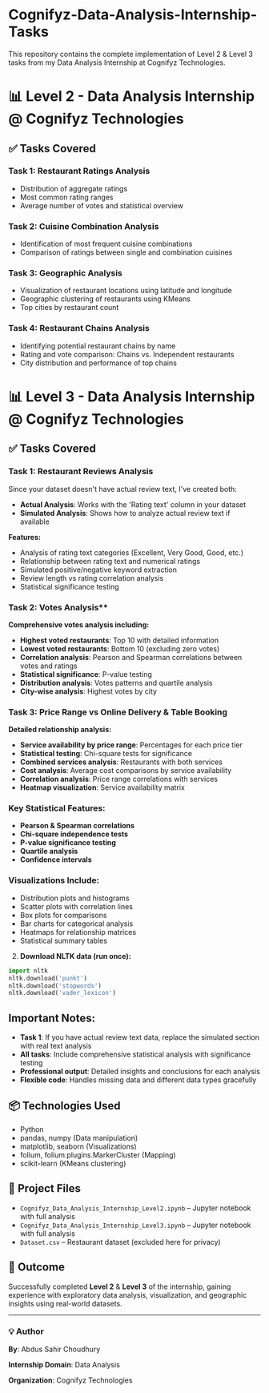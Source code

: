 # Cognifyz-Data-Analysis-Internship-Tasks
This repository contains the complete implementation of Level 2 &amp; Level 3 tasks from my Data Analysis Internship at Cognifyz Technologies.

# 📊 Level 2 - Data Analysis Internship @ Cognifyz Technologies


## ✅ Tasks Covered

### **Task 1:** Restaurant Ratings Analysis
- Distribution of aggregate ratings
- Most common rating ranges
- Average number of votes and statistical overview

### **Task 2:** Cuisine Combination Analysis
- Identification of most frequent cuisine combinations
- Comparison of ratings between single and combination cuisines

### **Task 3:** Geographic Analysis
- Visualization of restaurant locations using latitude and longitude
- Geographic clustering of restaurants using KMeans
- Top cities by restaurant count

### **Task 4:** Restaurant Chains Analysis
- Identifying potential restaurant chains by name
- Rating and vote comparison: Chains vs. Independent restaurants
- City distribution and performance of top chains

# 📊 Level 3 - Data Analysis Internship @ Cognifyz Technologies


## ✅ Tasks Covered

  
### **Task 1:** Restaurant Reviews Analysis
Since your dataset doesn't have actual review text, I've created both:
- **Actual Analysis**: Works with the 'Rating text' column in your dataset
- **Simulated Analysis**: Shows how to analyze actual review text if available

**Features:**
- Analysis of rating text categories (Excellent, Very Good, Good, etc.)
- Relationship between rating text and numerical ratings
- Simulated positive/negative keyword extraction
- Review length vs rating correlation analysis
- Statistical significance testing

### **Task 2:** Votes Analysis**
**Comprehensive votes analysis including:**
- **Highest voted restaurants**: Top 10 with detailed information
- **Lowest voted restaurants**: Bottom 10 (excluding zero votes)
- **Correlation analysis**: Pearson and Spearman correlations between votes and ratings
- **Statistical significance**: P-value testing
- **Distribution analysis**: Votes patterns and quartile analysis
- **City-wise analysis**: Highest votes by city

### **Task 3:** Price Range vs Online Delivery & Table Booking
**Detailed relationship analysis:**
- **Service availability by price range**: Percentages for each price tier
- **Statistical testing**: Chi-square tests for significance
- **Combined services analysis**: Restaurants with both services
- **Cost analysis**: Average cost comparisons by service availability
- **Correlation analysis**: Price range correlations with services
- **Heatmap visualization**: Service availability matrix

### **Key Statistical Features:**
- **Pearson & Spearman correlations**
- **Chi-square independence tests**
- **P-value significance testing**
- **Quartile analysis**
- **Confidence intervals**

### **Visualizations Include:**
- Distribution plots and histograms
- Scatter plots with correlation lines
- Box plots for comparisons
- Bar charts for categorical analysis
- Heatmaps for relationship matrices
- Statistical summary tables


2. **Download NLTK data (run once):**
```python
import nltk
nltk.download('punkt')
nltk.download('stopwords')
nltk.download('vader_lexicon')
```

## **Important Notes:**

- **Task 1**: If you have actual review text data, replace the simulated section with real text analysis
- **All tasks**: Include comprehensive statistical analysis with significance testing
- **Professional output**: Detailed insights and conclusions for each analysis
- **Flexible code**: Handles missing data and different data types gracefully


## 📦 Technologies Used
- Python
- pandas, numpy (Data manipulation)
- matplotlib, seaborn (Visualizations)
- folium, folium.plugins.MarkerCluster (Mapping)
- scikit-learn (KMeans clustering)

## 📁 Project Files
- `Cognifyz_Data_Analysis_Internship_Level2.ipynb` – Jupyter notebook with full analysis
- `Cognifyz_Data_Analysis_Internship_Level3.ipynb` – Jupyter notebook with full analysis
- `Dataset.csv` – Restaurant dataset (excluded here for privacy)

## 📌 Outcome
Successfully completed **Level 2** &amp; **Level 3** of the internship, gaining experience with exploratory data analysis, visualization, and geographic insights using real-world datasets.

---

### 💡 Author
**By**: Abdus Sahir Choudhury

**Internship Domain**: Data Analysis  

**Organization**: Cognifyz Technologies  

